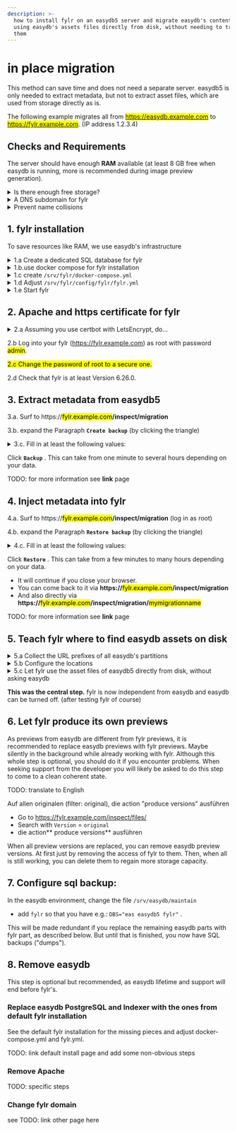 ```yaml
---
description: >-
  how to install fylr on an easydb5 server and migrate easydb's content to fylr
  using easydb's assets files directly from disk, without needing to transfer
  them
---
```


# in place migration

This method can save time and does not need a separate server. easydb5 is only needed to extract metadata, but not to extract asset files, which are used from storage directly as is.

The following example migrates all from <mark style="color:blue;">https://easydb.example.com</mark> to <mark style="color:blue;">https://fylr.example.com</mark>. (IP address 1.2.3.4)&#x20;

## Checks and Requirements

The server should have enough **RAM** available (at least 8 GB free when easydb is running, more is recommended during image preview generation).

<details>

<summary>Is there enough free storage?</summary>

* for doubling the indexes and SQL-DB of easydb (fylr will have its own)

- for doubling the preview images of easydb (fylr is recommended to generate its own)&#x20;

* 20+ GB for fylr container versions

</details>

<details>

<summary>A DNS subdomain for fylr</summary>

Have a DNS entry, in our example _fylr.example.com_, pointing to the same IP address as the easydb (in our example _easydb.example.com_).

</details>

<details>

<summary>Prevent name collisions</summary>

Check that SQL databases and indexes will not collide _**by name**_ between eaydb5 and fylr:

<pre class="language-bash"><code class="lang-bash"><strong>docker exec easydb-pgsql psql -U postgres -l
</strong></code></pre>

<p align="right">... good if there is no database named "fylr" yet.</p>

```bash
docker exec easydb-server curl http://easydb-elasticsearch:9200/_cat/indices
```

<p align="right">... good if they do not start with "fylr".</p>

</details>

## 1. fylr installation

To save resources like RAM, we use easydb's infrastructure

<details>

<summary>1.a Create a dedicated SQL database for fylr</summary>

```
docker exec -ti easydb-pgsql psql -U postgres
CREATE DATABASE fylr ENCODING 'UTF8';
CREATE USER fylr WITH LOGIN ENCRYPTED PASSWORD 'fylr';
GRANT ALL PRIVILEGES ON DATABASE "fylr" TO "fylr";
ALTER DATABASE fylr OWNER TO fylr;
exit
```

</details>

<details>

<summary>1.b.use docker compose for fylr installation</summary>

```bash
apt-get install docker-compose-plugin
mkdir /srv/fylr ; cd /srv/fylr
mkdir -p config/fylr assets backups migration
chown 1000 assets backups migration
curl https://raw.githubusercontent.com/programmfabrik/fylr-gitbook/main/_assets/fylr.yml -o config/fylr/fylr.yml
curl https://raw.githubusercontent.com/programmfabrik/fylr-gitbook/main/_assets/maintain -o maintain
chmod a+x maintain
vi docker-compose.yml # see below for content
docker compose up -d; docker compose logs -f
```

Stop outputting log messages with `Ctrl`-`c` if seen enough

</details>

<details>

<summary>1.c create <code>/srv/fylr/docker-compose.yml</code> </summary>

Check the volume paths, left of the `:`, so .e.g. `/srv/easydb/eas/lib/assets/orig`.

```
services:
  fylr:
    image: docker.fylr.io/fylr/fylr:latest
    hostname: fylr.localhost
    container_name: fylr
    restart: always
    ports:
      - "127.0.0.1:91:91"
    networks:
      - easydb_default
    volumes:
      - "/srv/easydb/eas/lib/assets/orig:/mnt/orig_old:ro"
      - "/srv/easydb/eas/lib/assets/dest:/mnt/dest_old:ro"
      - "/srv/fylr/config/fylr:/fylr/config"
      - "/srv/fylr/assets:/srv"
      - "/srv/fylr/backups:/fylr/files/backups"     # /inspect/system/backups/ and /backupmanager
      - "/srv/fylr/migration:/fylr/files/migration" # /inspect/migration/
    logging:
      driver: "journald"

networks:
  easydb_default:
    external: true
```

</details>

<details>

<summary>1.d Adjust <code>/srv/fylr/config/fylr/fylr.yml</code> </summary>

```yaml
fylr+:
  allowpurge: true
  externalURL: "https://fylr.example.com"
[...]
  db:
    driver: "postgres"
    dsn: "postgres://fylr:fylr@easydb-pgsql:5432/fylr?sslmode=disable"
[...]
  elastic+:
    addresses:
    - "http://easydb-elasticsearch:9200"
[...]
  services+:
    webapp+:
      addr: ":91"
      tls:
```

... and of course unique `encryptionKey` and `signingSecret` .

</details>

<details>

<summary>1.e Start fylr</summary>

```bash
docker compose up -d; docker compose logs -f
```

Stop outputting log messages with `Ctrl`-`c` if seen enough

</details>

## 2. Apache and https certificate for fylr&#x20;

<details>

<summary>2.a Assuming you use certbot with LetsEncrypt, do...</summary>

Add a minimal VirtualHost for the fylr to your Apache configuration:

```
<VirtualHost 1.2.3.4:80>
    ServerName fylr.example.com
</VirtualHost>
```

... replace the IP Address 1.2.3.4 and of course the domain name.

Install and use certbot: _(unless you have another method to obtain a https-certificate for fylr)_

```
apt install snapd
snap install --classic certbot
certbot --apache # in the shown choice: select the fylr domain
```

After certbot improved your Apache configuration, add the configuration to show fylr:

```
<VirtualHost 1.2.3.4:80>
    ServerName fylr.example.com

RewriteEngine on
RewriteCond %{SERVER_NAME} =fylr.example.com
RewriteRule ^ https://%{SERVER_NAME}%{REQUEST_URI} [END,NE,R=permanent]
</VirtualHost>

<VirtualHost 1.2.3.4:443>
    ServerName fylr.example.com

    ProxyPreserveHost On
    ProxyPass / http://127.0.0.1:91/
    ProxyPassReverse / http://127.0.0.1:91/

SSLCertificateFile /etc/letsencrypt/live/fylr.example.com/fullchain.pem
SSLCertificateKeyFile /etc/letsencrypt/live/fylr.example.com/privkey.pem
Include /etc/letsencrypt/options-ssl-apache.conf
</VirtualHost>
```

</details>

2.b Log into your fylr (https://fylr.example.com) as root with password <mark style="color:$danger;">admin</mark>.

<mark style="color:$danger;">2.c Change the password of root to a secure one.</mark>

2.d Check that fylr is at least Version 6.26.0.

## 3. Extract metadata from easydb5

3.a. Surf to https://<mark style="color:$warning;">fylr.example.com</mark>**/inspect/migration**

3.b. expand the Paragraph **`Create backup`** (by clicking the triangle)

<details>

<summary>3.c. Fill in at least the following values:</summary>

* `URL of server` : Fill in your equivalent of `https://easydb.example.com`

- `Login`: `root`

* `Password`: password of easydb's root account

- `OAuth2`: uncheck this box, it is only needed to extract from fylr

* `Max Parallel`: To not slow your easydb down, choose a number that is half or less of the available CPU cores.

- `Purge`: you can leave this on, it does not affect easydb or fylr. (It was added to overwrite backup files, but currently it creates a new backup anyway)

</details>

Click **`Backup`** . This can take from one minute to several hours depending on your data.

TODO: for more information see **link** page

## 4. Inject metadata into fylr

4.a. Surf to https://<mark style="color:$warning;">fylr.example.com</mark>**/inspect/migration** (log in as root)

4.b. expand the Paragraph **`Restore backup`** (by clicking the triangle)

<details>

<summary>4.c. Fill in at least the following values:</summary>

* `Backup` : choose the backup that you created above

- `URL` : Fill in your equivalent of `https://fylr.example.com`

* `Login`: `root`

- `Password`: password of fylr's root account

* `File Mode`: choose `Use files from source - rput_leave (bulk)`&#x20;

- `File Version`: use the default `original`&#x20;

* `Copy file preview versions`: Enable this box.

- `Include Password`: Can be turned off for test runs. When turned on, passwords are included. But for that, the above backup has to be made with a less secure easydb configuration active. See TODO

* `Include Events`: Turn on if you want to transfer the events that were recorded in easydb. Considered not needed unless you know you want it.

- `OAuth2`: This box has to be enabled.

* `OAuth2 Client Id`: leave the default fylr-web-frontend

- `Max Parallel`: To not slow your easydb down, choose a number that is half or less of the available CPU cores.

* `Purge or Continue`: `Purge`  This will overwrite fylr's contents with easydb, which is the whole point.\
  `Continue` is useful if your previous attempt aborted with a timeout or network error and should be continued.

</details>

Click **`Restore`** . This can take from a few minutes to many hours depending on your data.&#x20;

* It will continue if you close your browser.
* You can come back to it via **https://**<mark style="color:$warning;">fylr.example.com</mark>**/inspect/migration**
* And also directly via **https://**<mark style="color:$warning;">fylr.example.com</mark>**/inspect/migration/**<mark style="color:$warning;">mymigrationname</mark>

TODO: for more information see **link** page

## 5. Teach fylr where to find easydb assets on disk

<details>

<summary>5.a Collect the URL prefixes of all easydb's partitions</summary>

Look into **https://**<mark style="color:$warning;">fylr.example.com</mark>**/inspect/files/** (log in as root)

* Click on a version (the `Version` column has `small` or `full` or others but not `ORIGINAL`) file on it's ID
  * note the field `Remote URL`, it might contain e.g. `https://easydb.example.com/eas/partitions-inline/2/0/1270/1270/4839d32e5c8ecca1`
* Click an original (`Version` column has `ORIGINAL`) file on it's ID
  * Also for this asset note the field `Remote URL`, it might contain e.g. `https://easydb.example.com/eas/partitions-inline/1/0/1270/1270/acda0f0f5982bb64`
* Next you need to cut off the last parts of the Remote URLs in your notes, so that only the URL prefix remains, which is what you need. The prefix ends before the single zero. So in our example the prefixes are:

```
https://easydb.example.com/eas/partitions-inline/2/ (for Versions and)
https://easydb.example.com/eas/partitions-inline/1/ (for Originals)
```

* Count the number of partitions in https://easydb.example.com/servermanager
* Continue searching through different files as above until you have the URL prefix for each partition (but often there are just two).

</details>

<details>

<summary>5.b Configure the locations</summary>

Surf to **https://**<mark style="color:$warning;">fylr.example.com</mark>**/locationmanager** (log in as root)

Create the following two:&#x20;

* Fylr location `EAS originals`
  * `Read Only`
  * Directory (in container) `/mnt/orig`
  * Remote Url Prefix <mark style="color:$warning;">example</mark>: https://<mark style="color:$warning;">easydb.example.com/eas/partitions-inline/1/</mark>
* Fylr location `EAS versions`&#x20;
  * Directory (in container) `/mnt/dest`
  * Remote URL Prefix <mark style="color:$warning;">example</mark>: https://<mark style="color:$warning;">easydb.example.com/eas/partitions-inline/2/</mark>
  * If you have enough free storage space to double all preview versions, then set this location to `Read Only`. Then none of them will be deleted. Otherwise set it as Default Location for `versions` . Then easydb previews will be deleted as they are replaced with fylr previews. `Read Only`  is safer, especially if you still want to use easydb, and thus recommended.

</details>

<details>

<summary>5.c Let fylr use the asset files of easydb5 directly from disk, without asking easydb</summary>

* Go to https://fylr.example.com/inspect/files/

- search with `Location`=`remote`

* Choose Action `Map to local storage` and `Search result`, not `Selected`. Click the button `Action` at the right.

- Now the easydb is not used by fylr any more.

</details>

**This was the central step.** fylr is now independent from easydb and easydb can be turned off. (after testing fylr of course)

## 6. Let fylr produce its own previews

As previews from easydb are different from fylr previews, it is recommended to replace easydb previews with fylr previews. Maybe silently in the background while already working with fylr. Although this whole step is optional, you should do it if you encounter problems. When seeking support from the developer you will likely be asked to do this step to come to a clean coherent state.

TODO: translate to English

Auf allen originalen (filter: original), die action "produce versions" ausführen

* Go to https://fylr.example.com/inspect/files/
* Search with `Version` = `original`&#x20;
* die action\*\* produce versions\*\* ausführen



When all preview versions are replaced, you can remove easydb preview versions. At first just by removing the access of fylr to them. Then, when all is still working, you can delete them to regain more storage capacity.

## 7. Configure sql backup:

In the easydb environment, change the file `/srv/easydb/maintain`&#x20;

* add `fylr` so that you have e.g.: `DBS="eas easydb5 fylr"` .

This will be made redundant if you replace the remaining easydb parts with fylr part, as described below. But until that is finished, you now have SQL backups ("dumps").

## 8. Remove easydb

This step is optional but recommended, as easydb lifetime and support will end before fylr's.

### Replace easydb PostgreSQL and Indexer with the ones from default fylr installation

See the default fylr installation for the missing pieces and adjust docker-compose.yml and fylr.yml.

TODO: link default install page and add some non-obvious steps

### Remove Apache

TODO: specific steps

### Change fylr domain

see TODO: link other page here

